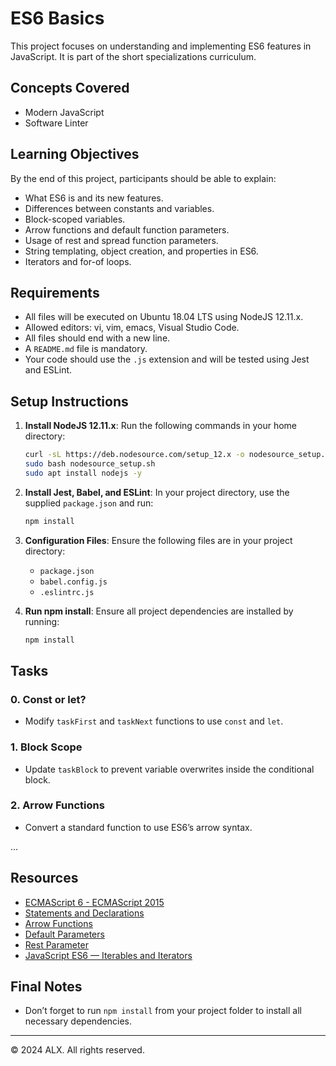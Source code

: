 # ES6 Basics

This project focuses on understanding and implementing ES6 features in JavaScript. It is part of the short specializations curriculum.

## Concepts Covered
- Modern JavaScript
- Software Linter

## Learning Objectives
By the end of this project, participants should be able to explain:
- What ES6 is and its new features.
- Differences between constants and variables.
- Block-scoped variables.
- Arrow functions and default function parameters.
- Usage of rest and spread function parameters.
- String templating, object creation, and properties in ES6.
- Iterators and for-of loops.

## Requirements
- All files will be executed on Ubuntu 18.04 LTS using NodeJS 12.11.x.
- Allowed editors: vi, vim, emacs, Visual Studio Code.
- All files should end with a new line.
- A `README.md` file is mandatory.
- Your code should use the `.js` extension and will be tested using Jest and ESLint.

## Setup Instructions

1. **Install NodeJS 12.11.x**: Run the following commands in your home directory:
   ```sh
   curl -sL https://deb.nodesource.com/setup_12.x -o nodesource_setup.sh
   sudo bash nodesource_setup.sh
   sudo apt install nodejs -y
   ```

2. **Install Jest, Babel, and ESLint**: In your project directory, use the supplied `package.json` and run:
   ```sh
   npm install
   ```

3. **Configuration Files**: Ensure the following files are in your project directory:
   - `package.json`
   - `babel.config.js`
   - `.eslintrc.js`

4. **Run npm install**: Ensure all project dependencies are installed by running:
   ```sh
   npm install
   ```

## Tasks

### 0. Const or let?
- Modify `taskFirst` and `taskNext` functions to use `const` and `let`.

### 1. Block Scope
- Update `taskBlock` to prevent variable overwrites inside the conditional block.

### 2. Arrow Functions
- Convert a standard function to use ES6’s arrow syntax.

...

## Resources
- [ECMAScript 6 - ECMAScript 2015](https://www.ecma-international.org/ecma-262/6.0/)
- [Statements and Declarations](https://developer.mozilla.org/en-US/docs/Web/JavaScript/Reference/Statements)
- [Arrow Functions](https://developer.mozilla.org/en-US/docs/Web/JavaScript/Reference/Functions/Arrow_functions)
- [Default Parameters](https://developer.mozilla.org/en-US/docs/Web/JavaScript/Reference/Functions/Default_parameters)
- [Rest Parameter](https://developer.mozilla.org/en-US/docs/Web/JavaScript/Reference/Functions/rest_parameters)
- [JavaScript ES6 — Iterables and Iterators](https://medium.com/siliconwat/javascript-es6-the-iterables-and-iterators-cc840d799f1c)

## Final Notes
- Don’t forget to run `npm install` from your project folder to install all necessary dependencies.

---

© 2024 ALX. All rights reserved.